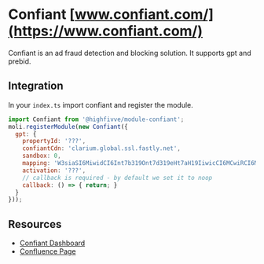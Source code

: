 # Confiant [www.confiant.com/](https://www.confiant.com/)

Confiant is an ad fraud detection and blocking solution. It supports gpt and prebid.

## Integration

In your `index.ts` import confiant and register the module.

```js
import Confiant from '@highfivve/module-confiant';
moli.registerModule(new Confiant({
  gpt: {
    propertyId: '???',
    confiantCdn: 'clarium.global.ssl.fastly.net',
    sandbox: 0,
    mapping: 'W3siaSI6MiwidCI6Int7b319Ont7d319eHt7aH19IiwicCI6MCwiRCI6MSwiciI6W119LHsiaSI6NiwidCI6Int7Y299fTp7e3d9fXh7e2h9fSIsInAiOjUwLCJEIjowLCJyIjpbeyJ0IjoiZXgiLCJzIjpudWxsLCJ2IjoiY28ifV19XQ==',
    activation: '???',
    // callback is required - by default we set it to noop
    callback: () => { return; }
  }
}));
```

## Resources

- [Confiant Dashboard](https://app.confiant.com/)
- [Confluence Page](https://confluence.gutefrage.net/display/DEV/Confiant)
